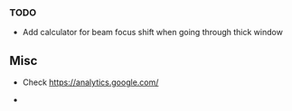 



### TODO
* Add calculator for beam focus shift when going through thick window



## Misc
* Check https://analytics.google.com/

* 
